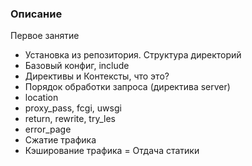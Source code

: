 ### Описание  
Первое занятие
- Установка из репозитория. Структура директорий
- Базовый конфиг, include
- Директивы и Контексты, что это?
- Порядок обработки запроса (директива server)
- location
- proxy_pass, fcgi, uwsgi
- return, rewrite, try_les
- error_page
- Сжатие трафика
- Кэширование трафика
= Отдача статики
